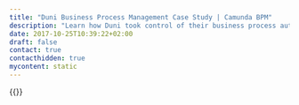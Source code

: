 ```yaml
---
title: "Duni Business Process Management Case Study | Camunda BPM"
description: "Learn how Duni took control of their business process automation and improved efficiency in their organization with Camunda. Camunda is the leader for workflow automation based on Java and BPMN 2.0. "
date: 2017-10-25T10:39:22+02:00
draft: false
contact: true
contacthidden: true
mycontent: static
---
```

{{<case-study-single
company="Duni"
companydescription="<p>A GOODFOODMOOD COMPANY</p><p>At Duni we supply innovative table top concepts, creative packaging and take-away solutions to both professionals and consumers. Everything we create is designed to bring goodfoodmood to occasions where people enjoy eating and drinking.</p><p>Our products are found in over 40 markets and enjoy a number one position in Central and Northern Europe. We have about 2,200 employees in 19 countries. Our headquarters are in Malmö and our production units are in Sweden, Germany, Poland and Thailand. The company is listed on the NASDAQ Stockholm.</p>"
customerquote="<p><q>In a changing environment, being able to develop transparent processes and reliable information flows fast is key to success.  Yet many solutions available take long time to develop, offer only limited flexibility and are either hard to use or hard to adapt. Camunda BPM enables us to do drive those changes in a structured and transparent way. We are looking forward to getting advantages with process orchestration throughout many systems – we hope that this will allow us to grab synergies which so far have been difficult to achieve due to diversified system environment.</q></p>-Fritz Ulrich, Process Development Specialist"
teaser="Reengineering their custom print process for napkins and table accessories using the possibilities of workflow automation"
usecase=""
videolink="https://www.youtube.com/embed/TAOOlNSfFjo"
logo="//images.ctfassets.net/vpidbgnakfvf/HFrDtKY88eC2meKqAisWc/a0c9224c49a48a3bff6d38b46fbe40ba/duni.svg"
pdf=""
thumbnail="">}}